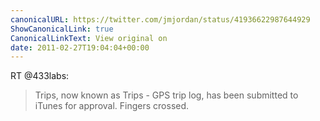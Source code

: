 ```yaml
---
canonicalURL: https://twitter.com/jmjordan/status/41936622987644929
ShowCanonicalLink: true
CanonicalLinkText: View original on
date: 2011-02-27T19:04:04+00:00
---
```

RT @433labs:
> Trips, now known as Trips - GPS trip log, has been submitted to iTunes for approval. Fingers crossed.